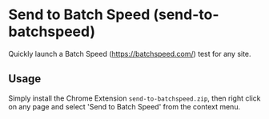 # Send to Batch Speed (send-to-batchspeed)

Quickly launch a Batch Speed (https://batchspeed.com/) test for any site.

## Usage

Simply install the Chrome Extension `send-to-batchspeed.zip`, then right click on any page and select 'Send to Batch Speed' from the context menu.
